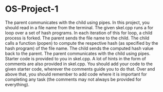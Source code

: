 # OS-Project-1
The parent communicates with the child using pipes.
In this project, you should read in a file name from the terminal. The given skel.cpp runs a for loop over a set of hash programs. In each iteration of this for loop, a child process is forked. The parent sends the file name to the child. The child calls a function (popen) to compute the respective hash (as specified by the hash program) of the file name. The child sends the computed hash value back to the parent.
The parent communicates with the child using pipes.
Starter code is provided to you in skel.cpp. A lot of hints in the form of comments are also provided in skel.cpp. You should add your code to the given starter code, wherever the comments guide you to do that. Over and above that, you should remember to add code where it is important for completing any task (the comments may not always be provided for everything).
